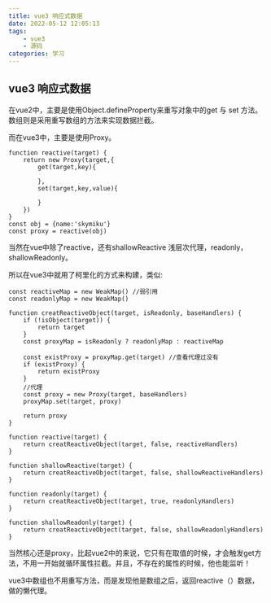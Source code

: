 ```yaml
---
title: vue3 响应式数据
date: 2022-05-12 12:05:13
tags:
    - vue3
    - 源码
categories: 学习
---
```


## vue3 响应式数据

在vue2中，主要是使用Object.defineProperty来重写对象中的get 与 set 方法。数组则是采用重写数组的方法来实现数据拦截。

而在vue3中，主要是使用Proxy。

<!-- more -->

```
function reactive(target) {
    return new Proxy(target,{
        get(target,key){

        },
        set(target,key,value){

        }
    })
}
const obj = {name:'skymiku'}
const proxy = reactive(obj)
```

当然在vue中除了reactive，还有shallowReactive 浅层次代理，readonly，shallowReadonly。

所以在vue3中就用了柯里化的方式来构建，类似:
```
const reactiveMap = new WeakMap() //弱引用
const readonlyMap = new WeakMap()

function creatReactiveObject(target, isReadonly, baseHandlers) {
    if (!isObject(target)) {
        return target
    }
    const proxyMap = isReadonly ? readonlyMap : reactiveMap

    const existProxy = proxyMap.get(target) //查看代理过没有
    if (existProxy) {
        return existProxy
    }
    //代理
    const proxy = new Proxy(target, baseHandlers)
    proxyMap.set(target, proxy)

    return proxy
}

function reactive(target) {
    return creatReactiveObject(target, false, reactiveHandlers)
}

function shallowReactive(target) {
    return creatReactiveObject(target, false, shallowReactiveHandlers)
}

function readonly(target) {
    return creatReactiveObject(target, true, readonlyHandlers)
}

function shallowReadonly(target) {
    return creatReactiveObject(target, false, shallowReadonlyHandlers)
}

```

当然核心还是proxy，比起vue2中的来说，它只有在取值的时候，才会触发get方法，不用一开始就循环属性拦截。并且，不存在的属性的时候，他也能监听！


vue3中数组也不用重写方法，而是发现他是数组之后，返回reactive（）数据，做的懒代理。